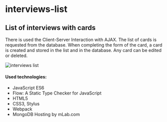 # interviews-list

## List of interviews with cards

There is used the Client-Server Interaction with AJAX. The list of cards is requested from the database. When completing the form of the card, a card is created and stored in the list and in the database. Any card can be edited or deleted.

![interviews list](https://user-images.githubusercontent.com/33943034/39087485-629e5016-45aa-11e8-87c4-dce7f9de8c57.png)

#### Used technologies:
  - JavaScript ES6
  - Flow: A Static Type Checker for JavaScript
  - HTML5
  - CSS3, Stylus
  - Webpack
  - MongoDB Hosting by mLab.com

